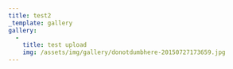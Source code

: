 ```yaml
---
title: test2
_template: gallery
gallery:
  - 
    title: test upload
    img: /assets/img/gallery/donotdumbhere-20150727173659.jpg
---
```

